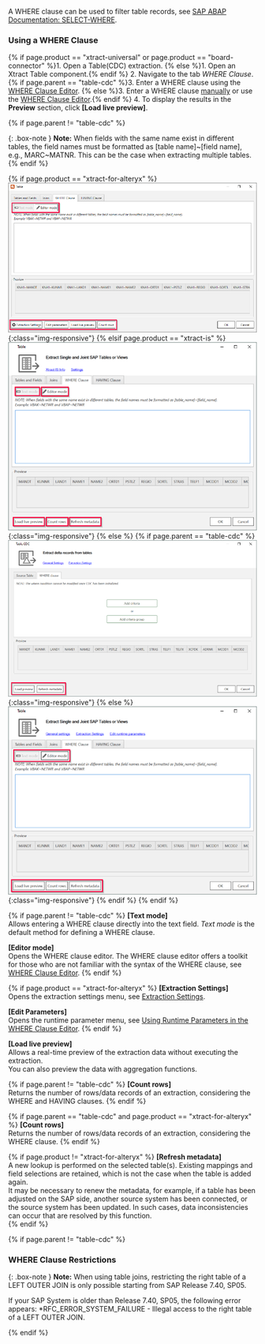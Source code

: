 
A WHERE clause can be used to filter table records, see [SAP ABAP Documentation: SELECT-WHERE](https://help.sap.com/doc/abapdocu_750_index_htm/7.50/en-us/abapwhere.htm).

### Using a WHERE Clause 

{% if page.product == "xtract-universal" or page.product == "board-connector" %}1. Open a Table(CDC) extraction. {% else %}1. Open an Xtract Table component.{% endif %}
2. Navigate to the tab *WHERE Clause*.
{% if page.parent == "table-cdc" %}3. Enter a WHERE clause using the [WHERE Clause Editor](#where-clause-editor). {% else %}3. Enter a WHERE clause [manually](#where-clause-syntax) or use the [WHERE Clause Editor](#where-clause-editor).{% endif %}
4. To display the results in the **Preview** section, click **[Load live preview]**.

{% if page.parent != "table-cdc" %}

{: .box-note }
**Note:** When fields with the same name exist in different tables, the field names must be formatted as [table name]~[field name], e.g., MARC~MATNR. This can be the case when extracting multiple tables.
{% endif %}

{% if page.product == "xtract-for-alteryx" %}
![Extraction-Settings-01](/img/content/xfa/Table-Extraction-Where-Clause.png){:class="img-responsive"}
{% elsif page.product == "xtract-is" %}
![Extraction-Settings-01](/img/content/xis/Table-Extraction-Where-Clause.png){:class="img-responsive"}
{% else %}
{% if page.parent == "table-cdc" %}
![Extraction-Settings-01](/img/content/tablecdc/Table-Extraction-Where-Clause.png){:class="img-responsive"}
{% else %}
![Extraction-Settings-01](/img/content/xu/Table-Extraction-Where-Clause.png){:class="img-responsive"}
{% endif %} {% endif %}

{% if page.parent != "table-cdc" %}
**[Text mode]** <br>
Allows entering a WHERE clause directly into the text field. *Text mode* is the default method for defining a WHERE clause.

**[Editor mode]** <br>
Opens the WHERE clause editor. The WHERE clause editor offers a toolkit for those who are not familiar with the syntax of the WHERE clause, see [WHERE Clause Editor](#where-clause-editor).
{% endif %}

{% if page.product == "xtract-for-alteryx" %}
**[Extraction Settings]** <br>
Opens the extraction settings menu, see [Extraction Settings](./extraction-settings).

**[Edit Parameters]** <br>
Opens the runtime parameter menu, see [Using Runtime Parameters in the WHERE Clause Editor](#using-runtime-parameters-in-the-where-clause-editor).
{% endif %}

**[Load live preview]** <br>
Allows a real-time preview of the extraction data without executing the extraction. <br>
You can also preview the data with aggregation functions. 

{% if page.parent != "table-cdc" %}
**[Count rows]** <br>
Returns the number of rows/data records of an extraction, considering the WHERE and HAVING clauses. 
{% endif %}

{% if page.parent == "table-cdc" and page.product == "xtract-for-alteryx" %}
**[Count rows]** <br>
Returns the number of rows/data records of an extraction, considering the WHERE clause. 
{% endif %}

{% if page.product != "xtract-for-alteryx" %}
**[Refresh metadata]** <br>
A new lookup is performed on the selected table(s). Existing mappings and field selections are retained, which is not the case when the table is added again. <br>
It may be necessary to renew the metadata, for example, if a table has been adjusted on the SAP side, another source system has been connected, or the source system has been updated. 
In such cases, data inconsistencies can occur that are resolved by this function.   
{% endif %}

<!--- Open TableCDC condition-->
{% if page.parent != "table-cdc" %}
### WHERE Clause Restrictions

{: .box-note }
**Note:** 
When using table joins, restricting the right table of a LEFT OUTER JOIN is only possible starting from SAP Release 7.40, SP05. <br>

If your SAP System is older than Release 7.40, SP05, the following error appears:
*RFC_ERROR_SYSTEM_FAILURE - Illegal access to the right table of a LEFT OUTER JOIN.

<!--- Close TableCDC condition-->
{% endif %}
